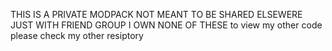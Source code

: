 THIS IS A PRIVATE MODPACK NOT MEANT TO BE SHARED ELSEWERE JUST WITH FRIEND GROUP I OWN NONE OF THESE to view my other code please check my other resiptory
